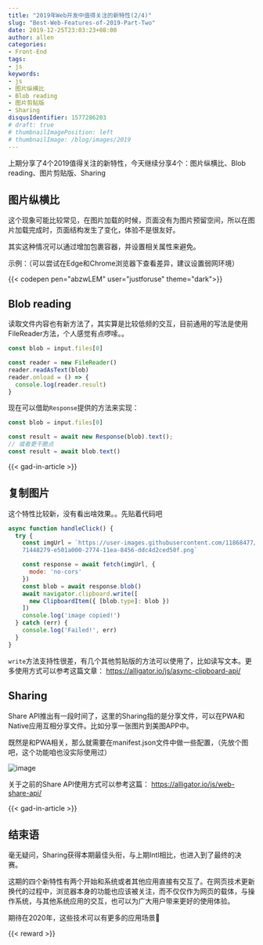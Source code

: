 ```yaml
---
title: "2019年Web开发中值得关注的新特性(2/4)"
slug: "Best-Web-Features-of-2019-Part-Two"
date: 2019-12-25T23:03:23+08:00
author: allen
categories:
- Front-End
tags:
- js
keywords:
- js
- 图片纵横比
- Blob reading
- 图片剪贴版
- Sharing
disqusIdentifier: 1577286203
# draft: true
# thumbnailImagePosition: left
# thumbnailImage: /blog/images/2019
---
```


上期分享了4个2019值得关注的新特性，今天继续分享4个：图片纵横比、Blob reading、图片剪贴版、Sharing

<!--more-->

## 图片纵横比

这个现象可能比较常见，在图片加载的时候，页面没有为图片预留空间，所以在图片加载完成时，页面结构发生了变化，体验不是很友好。

其实这种情况可以通过增加包裹容器，并设置相关属性来避免。

示例：（可以尝试在Edge和Chrome浏览器下查看差异，建议设置弱网环境）

{{< codepen pen="abzwLEM" user="justforuse" theme="dark">}}

## Blob reading

读取文件内容也有新方法了，其实算是比较低频的交互，目前通用的写法是使用FileReader方法，个人感觉有点啰嗦。。

```js
const blob = input.files[0]

const reader = new FileReader()
reader.readAsText(blob)
reader.onload = () => {
  console.log(reader.result)
}
```

现在可以借助`Response`提供的方法来实现：

```js
const blob = input.files[0]

const result = await new Response(blob).text();
// 或者更干脆点
const result = await blob.text()

```

{{< gad-in-article >}}

## 复制图片

这个特性比较新，没有看出啥效果。。先贴着代码吧

```js
async function handleClick() {
  try {
    const imgUrl = `https://user-images.githubusercontent.com/11868477/
    71448279-e501a000-2774-11ea-8456-ddc4d2ced50f.png`

    const response = await fetch(imgUrl, {
      mode: 'no-cors'
    })
    const blob = await response.blob()
    await navigator.clipboard.write([
      new ClipboardItem({ [blob.type]: blob })
    ])
    console.log('image copied!')
  } catch (err) {
    console.log('Failed!', err)
  }
}
```

`write`方法支持性很差，有几个其他剪贴版的方法可以使用了，比如读写文本。更多使用方式可以参考这篇文章： https://alligator.io/js/async-clipboard-api/

## Sharing

Share API推出有一段时间了，这里的Sharing指的是分享文件，可以在PWA和Native应用互相分享文件。比如分享一张图片到美图APP中。

既然是和PWA相关，那么就需要在manifest.json文件中做一些配置，（先放个图吧，这个功能咱也没实际使用过）

![image](https://user-images.githubusercontent.com/11868477/71448611-2f851b80-2779-11ea-9365-f1c4b98ea0c5.png)


关于之前的Share API使用方式可以参考这篇： https://alligator.io/js/web-share-api/

{{< gad-in-article >}}

## 结束语

毫无疑问，Sharing获得本期最佳头衔，与上期Intl相比，也进入到了最终的决赛。

这期的四个新特性有两个开始和系统或者其他应用直接有交互了。在网页技术更新换代的过程中，浏览器本身的功能也应该被关注，而不仅仅作为网页的载体，与操作系统，与其他系统应用的交互，也可以为广大用户带来更好的使用体验。

期待在2020年，这些技术可以有更多的应用场景👊

<!-- {{< embed-caniuse css-placeholder-shown >}} -->
<!-- {{< codepen pen="PKdOpB" user="justforuse" theme="dark">}} -->
<!-- {{< alert warning >}}
xxx
{{< /alert >}} -->
{{< reward >}}

